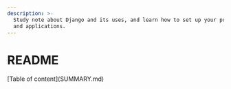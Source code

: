 ```yaml
---
description: >-
  Study note about Django and its uses, and learn how to set up your projects
  and applications.
---
```


# README

\[Table of content]\(SUMMARY.md)
